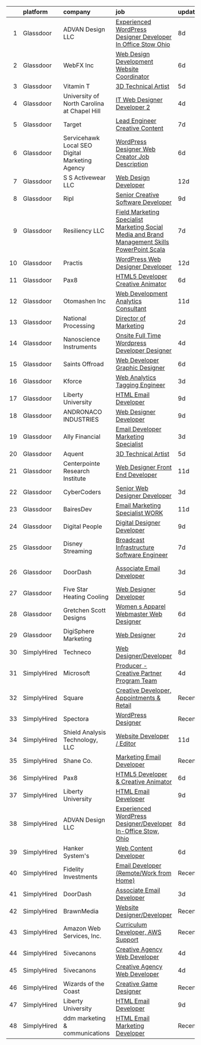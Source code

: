 

|    | platform    | company                                            | job                                                                                                                                                                                                                                                                                                                                                                                                                                                                                                                                                                                                                                                                                                                                                                                                                                                                                                                                                                                                                                                                                                                                                                                                                                                                                                                                                                      | update_time   | location           |
|---:|:------------|:---------------------------------------------------|:-------------------------------------------------------------------------------------------------------------------------------------------------------------------------------------------------------------------------------------------------------------------------------------------------------------------------------------------------------------------------------------------------------------------------------------------------------------------------------------------------------------------------------------------------------------------------------------------------------------------------------------------------------------------------------------------------------------------------------------------------------------------------------------------------------------------------------------------------------------------------------------------------------------------------------------------------------------------------------------------------------------------------------------------------------------------------------------------------------------------------------------------------------------------------------------------------------------------------------------------------------------------------------------------------------------------------------------------------------------------------|:--------------|:-------------------|
|  1 | Glassdoor   | ADVAN Design LLC                                   | [Experienced WordPress Designer Developer In Office Stow  Ohio](https://www.glassdoor.com/partner/jobListing.htm?pos=103&ao=1110586&s=58&guid=000001815bd12923ba098a123446332b&src=GD_JOB_AD&t=SR&vt=w&ea=1&cs=1_b249ff1e&cb=1655102843524&jobListingId=1007917643696&cpc=AD2EA44E69F25A1D&jrtk=3-0-1g5dt2aa5g2ep801-1g5dt2aajmfoh800-5ff23c5acf5c8d17--6NYlbfkN0D55hMz5WA8YX_dLayiPM-06ubVX86EvwRRl9IlyL2IOxUk6jvVi89EQpwJ_IRxxURGsp9L37NUwP3BB_cr5DGNmbSMs30THpfvwIpJVeBv_FyqtVXeZwvKyxs3MdHXAHPWOEjf3eO_aNgc7nNZ0Tckfv22IIh7me0jK0kDgsfbccu7SAmZy5O5qsyds6vwCr5ZksDobwxm_hW5oBep2aIgCBabgdzRciSCgWRuqZwU_rsEJRdfXrz_GP-T64_hqLAFASODmoplSXFS1Zk3L_7ghpA6td-9pgCMXvUKmzzcoz96tIWZReNJU4BX01AeR5zk5SNRWXRCgL1Dm_lkV2Vqepy1jOSrgj1t5MfEl0VB0qlVZ3KqmpaTaHQeqWmlKtJjuY099oNowmqIy0P-8Lvf7afgdfTnIXJhDyyk01P_qNagJiHJ2V_ogDUQWRhQqLnWTUZKwG4j00Q5mO-xqM-C5vxVfxruPEF-e5qXUNh3c5wCEFKt4emceKOjKMGDMCdOY1oVQ9NwxjsA7rHJlP01uTTeKjW1FoohIqEa3njXX7tGK-HNs0D2)                                                                                                                                                                                                                                                                                                                                                                                                                 | 8d            | Stow, OH           |
|  2 | Glassdoor   | WebFX  Inc                                         | [Web Design   Development Website Coordinator](https://www.glassdoor.com/partner/jobListing.htm?pos=113&ao=1110586&s=58&guid=000001815bd12923ba098a123446332b&src=GD_JOB_AD&t=SR&vt=w&cs=1_66122472&cb=1655102843525&jobListingId=1007920957231&cpc=BD04BF404FBE42C1&jrtk=3-0-1g5dt2aa5g2ep801-1g5dt2aajmfoh800-f463d66769996559--6NYlbfkN0AA3uNcJ0aeXBAdVd1dUlJvZjHaUXbbC2QUFGJChoFW7xEU327m6es5SMDBLQ2TxuGDjWXhihKMzw2y6I6OYJUyY_7T4qpwyu_xqj7AmKm5Ig7tJYUUxVeWi8D08CpuVLYffC9MlUCMZe6iHQrfpYu5yTN-TfC6PQWo9DbQknP0IuiXsy73zAY6wy4ojSM35m3YYzr3igjAdY3oOTMNthfzFR3jJVa4Y6OySn7R32Xehbmvx8PPAXaYusqEgIyTLq8tTEXph4wiKIseyzpRzhx_ZCq3ks9yhXwu0qTtHQoj5Ewydr3D_A1DB7ZVccYopUkCQzISJ5E78xFbG3Vo7rUO_K1k0KSuhAxd9VsLZegEfYRnsNC2ctxm0a-4Bb5GvLEjmjU11WUYUFczzX6C2UdyjGOQIJNmh-qkdsbJGrCxaJ6BgI3KjvIMVNh4EydfxTBhKASArZ10cxBbRJq-yVB1KKTWSM-1nN8LjN0bpHvOCnuTfiXfOOnBnsG2vShlUaHs2K6hzwH7QlJSWVVbK9-mEQrcROC3d6A22w6brZO8coIIp7TsCGfVIgVuDH6b9Eo97jY0xIat-xIaLu3hpm0BfrKs8RWywtVZ86auUrp2Hw%3D%3D)                                                                                                                                                                                                                                                                                                                                                                           | 6d            | Harrisburg, PA     |
|  3 | Glassdoor   | Vitamin T                                          | [3D Technical Artist](https://www.glassdoor.com/partner/jobListing.htm?pos=124&ao=1110586&s=58&guid=000001815bd12923ba098a123446332b&src=GD_JOB_AD&t=SR&vt=w&cs=1_4b684958&cb=1655102843528&jobListingId=1007924250804&cpc=FA84DF7EA1EC2398&jrtk=3-0-1g5dt2aa5g2ep801-1g5dt2aajmfoh800-b676246afe9ffab5--6NYlbfkN0DMrcEu7yrtATojKJA7cEzGQ3FdRGWLh0CZQInL4ECGI6k5tN82kdM0OKoro5eXmjqrlAnDtckO5oeRnp0WuwL4LRISKzB96TROHOn88Gkm_ZjVTDxR6yvKi-wTEpxbYoH4Q9Epgd_JwKUcv74onN9sPbFCnxTAPOYzeQVeoWsKFFItjs4Bcnq2hApNimETINydLiqVIrjFcXRg81zS6YJw0P48GF_yl9ZCq7Cx8gc3StN3x-_MGWfVt9_2wzd1_hiezunWF5buTTXY9EFC5drzZA1-ql0Yv3OPe_U1GWDtiwRSKCQEAZcXlW3MqWLbt5QNOwuMExRj6s_dIl9LA3OcJFFiJTrOeKlFlnoZjR_G3qHh6RpNgZiwpqRlIKtRb5pZqqYpPCSYAG6BJWTMNUp3-ogFndkhulW3YDMm8p7RbLcEO1FSvOZYf4rI4uFNLBGnllMshy_e3GK1sKndE2GqQAY_BDxl98o%3D)                                                                                                                                                                                                                                                                                                                                                                                                                                                                                                                                                  | 5d            | Remote             |
|  4 | Glassdoor   | University of North Carolina at Chapel Hill        | [IT Web Designer Developer   2](https://www.glassdoor.com/partner/jobListing.htm?pos=107&ao=1110586&s=58&guid=000001815bd12923ba098a123446332b&src=GD_JOB_AD&t=SR&vt=w&cs=1_b94c7286&cb=1655102843525&jobListingId=1007926510715&cpc=619322B613A5457C&jrtk=3-0-1g5dt2aa5g2ep801-1g5dt2aajmfoh800-dc4de7e3e5a1170f--6NYlbfkN0DZXVBpSXCdgMypQ9aqk8D_ojzl6xhD2Y5ENTmf4dD2Z6I4uDB2gHb7zbR8rKTYuLiPyGuZghC38etFof_SAqUXxsZb2cWt2I9s1y6qq-sHqNORLZoaEdDWkLmmcn2BQ5BF3-yPzAExKm0t7JL2RThCsi2Exq4OL92e9I5Vhqu4l5P-yXOwX6CfJaltyWNCTFqzvlA4oLmsGlKnRnbhhdBf76-5uFgiQmUW7IY0qYpHSjEvPr8ZQvc_ccT0LzbX5pHs5gYqEEKsPAeXpg7X7booc8iRPkPZBbCgF2UD04v0TU92X_97tTMIJrtpZ2KxS40HpKpHSSIdWzNftpG8pds4g2JkGkLywEefwcUiwLiOc2BWzvA0aqXhi02c1DfCsbLq3SV4cRrEgEq2aIuH3EtvXWXw8S8y6Ge2wye0XnPnd1YdKA9i9-m4upMXeWzeX5BPqmNMgsP1wrTUzbxu04Oe)                                                                                                                                                                                                                                                                                                                                                                                                                                                                                                                                                      | 4d            | Chapel Hill, NC    |
|  5 | Glassdoor   | Target                                             | [Lead Engineer   Creative Content](https://www.glassdoor.com/partner/jobListing.htm?pos=117&ao=1110586&s=58&guid=000001815bd12923ba098a123446332b&src=GD_JOB_AD&t=SR&vt=w&cs=1_7e0ea37b&cb=1655102843527&jobListingId=1007919401894&cpc=9C938E8DE9AD6C02&jrtk=3-0-1g5dt2aa5g2ep801-1g5dt2aajmfoh800-2be633d4264ab387--6NYlbfkN0AgONBeCfCTVljpwzR96jFX3mtyFC--n153CYnqiKkqIbEzGownH_L0_wgVvmdp1a1UNNXTmVsFEDKwK9YMjY1IttCSMsntwx6UhfH1INoHLKABw_jAdCMqFMvCue8DZEJB-phZNly1s9rBXFRTnSWHGcvNUPirZylqHh6Xb7bgetvaBW2JvbHw_MxzdxJxH_-SX9yLX_xwYIVyIahLnGzstg1Fd4YmRxoZnd0MKxFEdavumHgyTfaQ6QcUQ1g-xJaI4CeSMkDkyAbTJMP88_diYPb760dR6YieKI_gsPVRRi5XAZBTC63jUwIqmGgdew-Pk40msrKlKpFwu2y7XHic8h7Q74X5PQk4kT0xr5gBhNFH-tuRIaSiCYUihSECOuSwvnFvl4QClav8BVN0Ub7NBxV2WXka22oP10tOTKBY7YH_B7482bnbGneLlG8gZbE%3D)                                                                                                                                                                                                                                                                                                                                                                                                                                                                                                                                                                     | 7d            | Brooklyn Park, MN  |
|  6 | Glassdoor   | Servicehawk   Local SEO   Digital Marketing Agency | [WordPress Designer   Web Creator Job Description](https://www.glassdoor.com/partner/jobListing.htm?pos=112&ao=1110586&s=58&guid=000001815bd12923ba098a123446332b&src=GD_JOB_AD&t=SR&vt=w&ea=1&cs=1_36a924e8&cb=1655102843526&jobListingId=1007921444585&cpc=22ABB673398E21F3&jrtk=3-0-1g5dt2aa5g2ep801-1g5dt2aajmfoh800-d48735bfb093c14a--6NYlbfkN0Dhyl2KT8cYDhmhv9OWpKkN0cfTo7UwpzpqH4qyOwi-mAUskKMdUXjSzTrbcDQE3b4DvzeHnyYLIoBwuBcqGCImsj_liyU-5WzpUGgU4DSMYxE9g-rKljA2U4Qc5svSbg0eWn-9vd96-Xx33qE88arA-0qNWI7soPlGeYNvz3UMmgBYNHXE6iG6qnLLLJgKq-p9fROH3ZJbJqW6-pyCLRa9hUQOmTOhpTQuKZNWqJaFJ-_cPzXHiA8MRgx9Tu9s1c3m4kODxoGgcgjRExs-b7IaPyRT8ZkG5mIZczyRweoY7xlddA8bzNLAQpbyPlDgVy7UH9HEtnCcLCDTikUphSeOucANDql3o4UyctGYU1wx2eH9T-DRHNO0gVocEA6bP4E0SaVDGRUVFnhgEJPEmSpEMgOJrCEAHEHLPVXjiw--80WXJ1uA406J8wP1dkJgzufbl9F-ZiR_CiP2mJ3Ua6iD-_4zZqEyt62fCbFugVnaTDCgRP2gszR4VZl4gNBQ6FZO4_oA7L5j2EcJNQQLVJnF24IwS57lewinYl217xsEqQ%3D%3D)                                                                                                                                                                                                                                                                                                                                                                                                                                  | 6d            | Slidell, LA        |
|  7 | Glassdoor   | S S Activewear LLC                                 | [Web Design Developer](https://www.glassdoor.com/partner/jobListing.htm?pos=108&ao=1110586&s=58&guid=000001815bd12923ba098a123446332b&src=GD_JOB_AD&t=SR&vt=w&cs=1_da2d4bb6&cb=1655102843525&jobListingId=1007907546318&cpc=412D8C26869823CD&jrtk=3-0-1g5dt2aa5g2ep801-1g5dt2aajmfoh800-9a94e0e65c736bca--6NYlbfkN0Ajr136nt6A_LHOZ7dazkZBMRVGXfFx1UH3hXSlGZi78qV2vh4IIPaG56QxCFgA56Adpr9RaXdipIXu1R4bmSOvMziN5foyE-Hu6-wOJzorB798i-BTTof0WkY407sJ8JJ-b48jkEdELNvzxft-sRf5NMtJ6JiYIBRDHRpWroXbQqBaO_5kxxHvN-KYbt9H9FU-F8bCVWeed56PDkhqUEuRGHhHzWK0Nu3lZP0kPet2iRwACwaCwOfDb-EMyWgGqkEofNlgtne4-YHJWPtEIUI_wb7079hk24h6BSGCC9LR4zcWwx27QqWUu2O_m8X_P-6qGREXslM2UAc_Y4tuKPQApMeLN59Tr0lYwn18pY6NiICJBbKmf4cKkIEGyZiphDWoTYbS33XkIv5UKWA3TOUqcOtUG4QgMGj2747CVme_V_HGP5KxHFFxLSjG4dADSluDFWbfV409HipJu0OgBnYPBQbZQppAz7DDUJ4QcU2cP3A5xuuqDr4UvsOxBuZMz8Hi5pfNhavSI-7kzn1OVTVUhPCj-R5XQ6F4DeoX7jpjQxVuOfVf2WPxl1yhxI7MIkO_24sLW9V68ec-0Z3EmE9D0NYtsuDXy47U2x1U0dlXpk-OopALGB8XFVfM4ReFBUaD4dWI6Bp64v5Xfc61sKtEsfkaFHu_TVguTaOhasoLfGBw3dAl4U7WJCYnNF1FHf9oIkjngGyz4xKUDkLT8vrjczW-YgITsEztmK-UODGBk9QnLoQSVnD9rCT8bU_pigk%3D)                                                                                                                                                                                                                                                 | 12d           | Bolingbrook, IL    |
|  8 | Glassdoor   | Ripl                                               | [Senior Creative Software Developer](https://www.glassdoor.com/partner/jobListing.htm?pos=104&ao=1110586&s=58&guid=000001815bd12923ba098a123446332b&src=GD_JOB_AD&t=SR&vt=w&ea=1&cs=1_46796d2b&cb=1655102843525&jobListingId=1007916173792&cpc=A5E0E470F522E57E&jrtk=3-0-1g5dt2aa5g2ep801-1g5dt2aajmfoh800-3aa39966da08cdc6--6NYlbfkN0C1hbfb0kNfjEz9wPHc97tRjY8tE8O6gicCPMDAwXENoGf_20ZGcoJyBqdNZAfAga3Soipd2Yx2ttz5LEZZz7MUiLeug6s0XU5Nfqp1VpdwEw8jTC3Yrfv3I1Pwsot0arDGDcaqOfP0MkV19dOR4ydXRLVGxAM_yBArHPMTqQdyYJasaNJAr019UWmTpXvOnOTtPtk9C8gBTRUWTdoBrJFuw314KAfe6R1jsLPc13q7phK8Q4gfzgSpkdRD5bweG_cQmJCDbEHSDajkNZuDbFqsKiw031WTVJmkKwMsvBiMnkLWen5Ovd_7nBELnFSyJpuWqhGWYIItx8OfWerNj2eQ0tQTl0OH_WgcbWVqFNs3eTaWlULz1vr0zBHuuZw16vg9xVbv0mNdAykwupU86Jsciah4zV7ym9pasNz-_h4GdrM9DJhVTr272Z2cAT6SVURQVShP94BAve_jZBFYXQK6TDzIouBz9G8ZkQTBybJ__u_LYFZwnOR4rnnfD2AQQ97kyW6D--ju1kHejYLWBR80)                                                                                                                                                                                                                                                                                                                                                                                                                                                                            | 9d            | King Hill, WA      |
|  9 | Glassdoor   | Resiliency LLC                                     | [Field Marketing Specialist   Marketing  Social Media and Brand Management Skills  PowerPoint  Scala](https://www.glassdoor.com/partner/jobListing.htm?pos=129&ao=1110586&s=58&guid=000001815bd12923ba098a123446332b&src=GD_JOB_AD&t=SR&vt=w&ea=1&cs=1_fb4941c1&cb=1655102843529&jobListingId=1007918628357&cpc=F41FEAB56D215062&jrtk=3-0-1g5dt2aa5g2ep801-1g5dt2aajmfoh800-ed7eab3919ffa0cc--6NYlbfkN0Cltd6uxyKZUA0mlAqwrWOAqYzaNWMNQvrQPrmFJNyQddAtz7srjl1C04CmA54wNj31Vmo7ct--8n5NfEYFDMwcdO4eeB143k-opmi05by4E3LNLgw1yAbDQYMTWawxoDk046c0w5Qx8raD3lprHKAMN_SeZAuU0RV7IUV7qPDCrkWj0k8kdDSoeL6SBXuvwwIlW1GQgiYEfEKLYaLRom3I6l3nx0SiZjRTCnynUtavBkmhIkp9bU-wLbYIrjlStIszh36OHWTXrqS1wvc6YQ1ccSgBylV1vc-3HYsSp0qblSYAzzYC4RbLkJr65itBYxB8S0o71WJ4q4ryU1e7rKdpKSVcqvFriSjsEIdHqlYKILXjEPM6scXVWdkxMBgehJyU7eWkIZUh-rG-cIakVGNcnM8sZi4AB46JPN1hdV8rHfUKVbUWayNkATRd6WsIpKjbNQHZnnZt_sOjNySEMeDjAJszijPEOVXrvyZJPKayoZbz0CHXrsA_r18-zsQzznBHh5hd8UnshoMLjJhsd__dZ6U8UJzY32QCSN3WENWxE8lmFxQ4f_mRcCOWJlgJ6sIQjPA7CtKKqgFcmfPMh5lXGMKsiovy0WaV2I3g5dcTD-nCwHhc0__e7J1_rtMC7nM%3D)                                                                                                                                                                                                                                                                                             | 7d            | Kearney, NE        |
| 10 | Glassdoor   | Practis                                            | [WordPress Web Designer Developer](https://www.glassdoor.com/partner/jobListing.htm?pos=105&ao=1110586&s=58&guid=000001815bd12923ba098a123446332b&src=GD_JOB_AD&t=SR&vt=w&ea=1&cs=1_98b9c7e8&cb=1655102843525&jobListingId=1007906406153&cpc=BF2D99A98B89D842&jrtk=3-0-1g5dt2aa5g2ep801-1g5dt2aajmfoh800-b9d623ea82274702--6NYlbfkN0CPEiJEzZq4I_K6S6Q9VC1QMfIsI0INZ1UYi7vjgDL48YaPGGDdkp1Z4o2DF7Nim4cAm7XcQXIZdwOHuna4Fe40GVS_do4H3zhWsSSoUjT58BxH2g_UtP1yjZDz48BCj5qmskM62I6Jx19LK38WnyHhO3Ax_VGTHikWPIz4nRriuVvjmsh1s-J_boWi3fx4-WUoy4PB0yFPLphCKgruZQx4r7OjNGBT2Xu6p7dARtZUpyzQwYt3AbYP1zhUJFVw0i9CjXKb-DWGThrXhC9ayOMpfl7o3f0TFAHYsrf_JPIt4OfAO2Ju5SpwEl0N4fz0Gkjm5Ju3233YeFpG3NwxIn0WuNdOoLaJPUkKsq6c-wKbY3wui3kUMcHsKO8WFGXF3TsBCpPMlXZTOxiNt6ddySGagsFSyohEJtjUCdPDCPFHgx97SuoZm9A7TPxjKlRkwSZtNpxh2xJFFuKo9hy2djUD6sMdBQwFkwZZFDKKPZl1Vo7agZABTWp71UsFz6WsGX6NH-qbZ_wLHGu123jdqtyw)                                                                                                                                                                                                                                                                                                                                                                                                                                                                              | 12d           | Charlotte, NC      |
| 11 | Glassdoor   | Pax8                                               | [HTML5 Developer   Creative Animator](https://www.glassdoor.com/partner/jobListing.htm?pos=130&ao=1136043&s=58&guid=000001815bd12923ba098a123446332b&src=GD_JOB_AD&t=SR&vt=w&ea=1&cs=1_ddc35f52&cb=1655102843529&jobListingId=1007921790278&jrtk=3-0-1g5dt2aa5g2ep801-1g5dt2aajmfoh800-94e32ab3bd5f2716-)                                                                                                                                                                                                                                                                                                                                                                                                                                                                                                                                                                                                                                                                                                                                                                                                                                                                                                                                                                                                                                                                | 6d            | Denver, CO         |
| 12 | Glassdoor   | Otomashen Inc                                      | [Web Development   Analytics Consultant](https://www.glassdoor.com/partner/jobListing.htm?pos=125&ao=1110586&s=58&guid=000001815bd12923ba098a123446332b&src=GD_JOB_AD&t=SR&vt=w&ea=1&cs=1_44a1c721&cb=1655102843528&jobListingId=1007910044357&cpc=1CBFC3E34E2A31FF&jrtk=3-0-1g5dt2aa5g2ep801-1g5dt2aajmfoh800-7f9d6fba4d1984c1--6NYlbfkN0DTvtoqktU-aaZHXeGwDg0D5Yy7XbOWxpdcnJgUddNWsDjBWY6ZI834NPhZpr91kLa3xmeoAv2VDAkr4EsHgtAhMA5CwwH4IdeO5pgFdE-c4H5WcIXlUVpA5mYf8iEbNQkIHiWMr2KDg4vuVh8UkHwhXPyBDYqg_UDw3plJFNF8tkSXGwQG_j7x063Y7VKW2_aYUPrT-mBqznEDI1ut5YvWY4RGmL-X9zyAafWjnhBQ0Hdv9IdysnHjMKJcT-05QOhb67EmYTg3W2Ox5NBPF_L5HHW_7Zd0gqOsLbwTslNHcJyYu_VEvKZZmvMbr5oVm8lWoQ5gXyXjBPcVT33SwThOPHqW7Yypyp0hzIKt98BS2R_5f5iR3RHcx1EoPyWm81EXxp4Ct7DWgHntFemJJtt7_vu-6m1-DJFgbCcSeYiJnPFzw2rhXCGtQOiXSGgLRXfSTMBFBxT6QEJbbzY0cYpE3JCa3PmDnK3i1a1ktrzUJOdWpAXFQ4bAvlUO_hepRkqiPvjRr5ys4uE1p67ru66F6O1ripVkBDE%3D)                                                                                                                                                                                                                                                                                                                                                                                                                                                          | 11d           | Zanesville, OH     |
| 13 | Glassdoor   | National Processing                                | [Director of Marketing](https://www.glassdoor.com/partner/jobListing.htm?pos=106&ao=1110586&s=58&guid=000001815bd12923ba098a123446332b&src=GD_JOB_AD&t=SR&vt=w&ea=1&cs=1_74845821&cb=1655102843525&jobListingId=1007932228124&cpc=8192C26A3A55C10B&jrtk=3-0-1g5dt2aa5g2ep801-1g5dt2aajmfoh800-47cfe4ad1fe52c7a--6NYlbfkN0AO-lx13pzomzdSppJUWL3QXsQT8oyFk4U4LWH8QC50ColyNbWeS4BJdDbgzuqSwHm2zvS6I5ToEz212qOpO2_ZvfS9Yc7mqJzYdSRWH88s7sxX8GPv23gOIy4D1TqkbTP8MmY_tDxFk0cBBmPC8i8SBVKsBhe2Hfa-OwZa4J6gp_MbgdHuxCloW-ajGe1wwxgK9KEYGTO5NXxXQOSFBAyaU52I2lPEIyXdikqLzJkmfBa2WTag1Pl_n5ma1C3IGDPPz1KLu_GBIwTLBuPictEajgVqtWx3QcqLre4toPmImnOkFap8Mh88rT0VJOcUheuMAGU1zqQDQdCF59KHKVEI5XnW7pcx5MYoLq5bGY44SxQ7M_5jILYXQz76sWjgXIZu-kRcJKQhL1fCU3qnjykLvScCffBBXpteVP9EJjSyk98AgLOVjfWxYyDDVQ89v4rw_2g8yXmFz5oNzJrqdUKxGpfZjjZHhzUT2vS77e6IZgJKbDetQdXCnUscsV0TWgIQOnA_S1IOVQ%3D%3D)                                                                                                                                                                                                                                                                                                                                                                                                                                                                                             | 2d            | Orem, UT           |
| 14 | Glassdoor   | Nanoscience Instruments                            | [Onsite Full Time Wordpress Developer Designer](https://www.glassdoor.com/partner/jobListing.htm?pos=101&ao=1110586&s=58&guid=000001815bd12923ba098a123446332b&src=GD_JOB_AD&t=SR&vt=w&ea=1&cs=1_dc6eb599&cb=1655102843524&jobListingId=1007926136725&cpc=24DE9B19511D139F&jrtk=3-0-1g5dt2aa5g2ep801-1g5dt2aajmfoh800-5069f7cf6be236dd--6NYlbfkN0ApRnHUsNjnfNRWRnM7ATff9SNPzL8qSlFUCY4RzXflRD5VaCzMStmEdENmNM8JWCKXvxC4QtR_mvMC5kqUrpzT7iwktI0Hn79S6pMaOtfpmv-Cyt-vRNjahz6qtzfhn-fLCNKgq638TYlWfOc-h8uz8NE3KvVrtsgrfsQFPgJUm0VytLuTzaMLBpx5dZiIV1scAw1qM2oWfcfb4Ij45MxrXYbyscy_X49zH1vxZccy9cRQF2h3IaZu434jBt8HUIyIMoIKj0_gpnmX_sGDGYlwsk2t1Y6ANPE-UNWPoFLmMUe4RObzNZg5vXflO2kO8Fiy_BuRpMxMlanZyPpaPlAG_yP5dge458gAAvxKVP0knq41U5_k-kO1nN7AlxKhLuVnEpAvjVTfEs2XrU6dW3nM0vepR7Z1OVJVO9LTNh6R0x9iuC1-W2__D43NR0auTa11rpFqkD1YqmcXwUxPSZsNItO12oKVRsPkbjpGTinaWBVA9zLPsuih03pDjouQsV6R9QewsOFjXA%3D%3D)                                                                                                                                                                                                                                                                                                                                                                                                                                                                     | 4d            | Phoenix, AZ        |
| 15 | Glassdoor   | Saints Offroad                                     | [Web Developer Graphic Designer](https://www.glassdoor.com/partner/jobListing.htm?pos=109&ao=1110586&s=58&guid=000001815bd12923ba098a123446332b&src=GD_JOB_AD&t=SR&vt=w&ea=1&cs=1_54253ff0&cb=1655102843525&jobListingId=1007921596240&cpc=4AF433014564FFC7&jrtk=3-0-1g5dt2aa5g2ep801-1g5dt2aajmfoh800-a9362e90bfd08618--6NYlbfkN0D4nuovUOU2dPryPr7-xanE7ZFWASvaSyNm3BqXIbrO0rpDsXgNTBKZrqn3k_yg8wD1nIKStaLf25xej0NSnVYxUFBNuDOJm41IUixLvY4z1wMRGBz5tMhfduU8J63ITegGk4S_TCv2MEhLLnPQZ_uNv1So24vR5aH5fpKXRleMXLPjw-G3Jt6j8uO_ba0Blyl1aC-DSl0jO4Y-BHabPve8Ogy4tpffEPx7VwYJD7jeT_QX97maMhKqppdxYe-J2W5zwmZkRxqzsgxNK8n_0GPeCbV4H1kZPgV3ZLDUgNvIXSWb7b8DaKjOFVFeW-RzY5XN-Vo5B_B1hsKk6aBw61x8wfkNf3MsGUih33K-LYovbDxEij4rFSr8lr2sC28LTmPYiU3XY0lppGIANPy9DEH6LcDvx6J9K-fmmgV5RTfBjcxKHJ3fbPZn9u8HbiQ2FMIepbE_pVLWIvyMABdSlsW6P0hvBFZ16qTbNj-u8hpaToO-uY_jwK4Y6O6oSa-mZpFdx2P0AtLI0_9ZSP59K448)                                                                                                                                                                                                                                                                                                                                                                                                                                                                                | 6d            | Glendora, CA       |
| 16 | Glassdoor   | Kforce                                             | [Web Analytics Tagging Engineer](https://www.glassdoor.com/partner/jobListing.htm?pos=127&ao=1110586&s=58&guid=000001815bd12923ba098a123446332b&src=GD_JOB_AD&t=SR&vt=w&cs=1_e5b8ad36&cb=1655102843528&jobListingId=1007929469829&cpc=FA84DF7EA1EC2398&jrtk=3-0-1g5dt2aa5g2ep801-1g5dt2aajmfoh800-f1241e7245b623de--6NYlbfkN0C5IatSLh_Ak1q39eQQoPIxD737RW9NeiYGvIRXkrLjEBkC4LI6KweFMaB7igpdWMnndILt9y382HVfmGOPh_RqJsm-5fAblT_w11ntr-fOtxWeMIkimDc9z33pN-FnrnEnWN8IuHwZdEDKaX6MXZcxwwUi5IgBZtb4sqN8ld9LdtfBsjX49Hpr8IAFFSAFdB5S0bNec4NEfqnVdaG20-fJYsxKY_UTTcn46RW5EQYJdNWZp6GCMS4b-luCd4sHwojtf8ZLQsVy_UCT1mqg6y2-scD7OQYmidF3mqM4asSVkli248f6CcQQJsIsVdp3ZrmDSdGGo9_Pkt9cLr5rUPp08WmVw0twQQrsFpQzXXJRzyI2GWKP7DVyXs3nqn7SKVnOXn27JkOU8Fa8rdukSJlyUzHXD7oePogugc7VSuH3wMdcGIbeYruqQ2sRwbASgJCsBM0WcrhhOVLtBh2G6kyiAWYeOXUFu0ncRWdnzpC1g3ud90fdGgctUF8w44z8QjG8shfotqQbxBwdq5f6IKZdeoaV4UJojHJ5REDA45zi-KfdPMecACVAUEqz61s9htxubvkzhc84nqfL6hdsH3Ad2yypoSdhNIPkp4SWNDvXzg%3D%3D)                                                                                                                                                                                                                                                                                                                                                                                         | 3d            | Alviso, CA         |
| 17 | Glassdoor   | Liberty University                                 | [HTML Email Developer](https://www.glassdoor.com/partner/jobListing.htm?pos=111&ao=1110586&s=58&guid=000001815bd12923ba098a123446332b&src=GD_JOB_AD&t=SR&vt=w&ea=1&cs=1_d6081c5a&cb=1655102843526&jobListingId=1007915758186&cpc=8795CF9063CD573D&jrtk=3-0-1g5dt2aa5g2ep801-1g5dt2aajmfoh800-8008f5f408073523--6NYlbfkN0DJj_xBnMkxta0JkMhp2zrLnOUztiQYfsFoMajxVnxJH1F0cTi7s2M4ahEdLdWFO-BqmRaLUpbwRIZ7IJNE5Jhy2Q0vZVUdHycJeJyACt3qfLEXBtyRyPrgrnr3HxdQLYX3EwJ4XPiDxoSfjsS-rituzWuBLTDBkYgFntRSehJ6_bQZ9iUcKZ1AGEA1ZSy-_-QZiT0fDf-EL0lu-Y4YsCprnvMiJ3-1X0je5UDOuwjWltiqkDExeeyRJfZnkmIhv9cCvMILh0tfsNhCCvAju9bcSRfjVfulc8rJ1rHcLeerivrUS3Sh7me3kPdyf8oKkutihZN67iBwCfU2ZW8_r4KDonP6GLB9L8ixLgcNXvYnSiC5Rs4PlhXoU2yxUNdeaNhWcGdKm_HUFaWUyVTcotrY4xYrvqgwnUWXlt1kCdD00Tf5K-6fvEgf7tvhmKtxK5foL8BwUExT-Da7ltovoH2eFvD-rL7-nLa2RI84mqXjKTQ5hWYqoGg2)                                                                                                                                                                                                                                                                                                                                                                                                                                                                                                                          | 9d            | Remote             |
| 18 | Glassdoor   | ANDRONACO INDUSTRIES                               | [Web Designer   Developer](https://www.glassdoor.com/partner/jobListing.htm?pos=115&ao=1110586&s=58&guid=000001815bd12923ba098a123446332b&src=GD_JOB_AD&t=SR&vt=w&ea=1&cs=1_596c74d7&cb=1655102843527&jobListingId=1007915879915&cpc=8F7BC0C6B9F707AE&jrtk=3-0-1g5dt2aa5g2ep801-1g5dt2aajmfoh800-cbc503765927d3a9--6NYlbfkN0CJ8JBYwW5s_BY83i5deDI0emmvhSHA8ceqfwtjD-huIjkzuNMFYNAqm62a9G0YwT4FDu85NAGi7PT8VrfgtXCJDBXuQ4ghsUOY1SpyzuOaxeUwT5Bsa_NhkTbFBCMj4WW7BvkzbUsQuexCA8vglxzzIZyy8eZjPRrWnQYSy-ZXque4eO5BrvIjZnVs0rT_lI3kTyj6uULwqAIxli6z3M4FKDAEsfx7V7-ZYxetGTUCRLVo-yJmLNUjQThiivEUEZygLWxF25J7kYRgC7JEGLfp9TCMUvkttsARnzN6AC5j6gKfxszoqSDbDFCfGFp2ZcRJzfNpPzUXQ166mHa3pnz_jfc4w2r0yAOUdBT6MInW36iYAojUTIU0z9cF2HoPjINnDs_24aLmgjcgQFCcN-NajlBauT8Uc7X6HV06KOVbpQ37GawQBtk7fi0xRJ64cevzX8JWPWAuOM81_-wohmxCcPwxkBekZc-0ckEhWMILb6aBR7CE6aboMMnJ35cYnJXS198FndW3zg%3D%3D)                                                                                                                                                                                                                                                                                                                                                                                                                                                                                          | 9d            | Grand Rapids, MI   |
| 19 | Glassdoor   | Ally Financial                                     | [Email Developer   Marketing Specialist](https://www.glassdoor.com/partner/jobListing.htm?pos=121&ao=1110586&s=58&guid=000001815bd12923ba098a123446332b&src=GD_JOB_AD&t=SR&vt=w&cs=1_94ea17e4&cb=1655102843528&jobListingId=1007929446076&cpc=AC285F3A3ECA6BB0&jrtk=3-0-1g5dt2aa5g2ep801-1g5dt2aajmfoh800-29820346dd997931--6NYlbfkN0DJ5QQ_XkAtnGD7OtNJBPWnMWX0-0yeBIg3SyIy7sPtwbzsSHHn3ObDFBkKUa5OGl_rH17HhYgR9Gptulm-ttQ5sWWID-KAK-5q9F0uxR2glVSB77nx2jM23swHH61G1nm1erLSUAyn4dD4pmVk9I6K6UeY16j-lLzKjiDXTRvfCecTNS7oqNoBhvvYSpeWYAdgctLcgnoHHRZqFYAqqlaa-XO5I4UWDpsCr3usN2Ntr0WREvGWxzY1nvrO2h13CTMMs6vesaVKeyucCMpXLGjqvIJKaDlQwRweYyn74jlwPUFRB4PnZ0gCFQPe8ECjNPvfMFxHr0P-cNx7vMTnwSOmGxFLu8kTqK0OchY3wMHixSbxd7AxmyNE4HSkZN5xpYdZxRWDG_IHFtbSlxh3a6oPE7Xr3rflM4eDPH1wEAXG1erPYeHy4LpWSCQm-0EOcnrLCsMrgo_eCYi1ZT_zFRjZqa_d53D4hDBUMLc6XWmChRAOILTVJ-_E_rh9vt-9wyY%3D)                                                                                                                                                                                                                                                                                                                                                                                                                                                                                               | 3d            | Charlotte, NC      |
| 20 | Glassdoor   | Aquent                                             | [3D Technical Artist](https://www.glassdoor.com/partner/jobListing.htm?pos=126&ao=1110586&s=58&guid=000001815bd12923ba098a123446332b&src=GD_JOB_AD&t=SR&vt=w&cs=1_ac4ea766&cb=1655102843528&jobListingId=1007923719283&cpc=32EE424DE2B657EB&jrtk=3-0-1g5dt2aa5g2ep801-1g5dt2aajmfoh800-543a1d89cc196ac1--6NYlbfkN0DMrcEu7yrtATojKJA7cEzGQ3FdRGWLh0CZQInL4ECGI9gD0Wolx9R2EDT7B77c2cRZWsv8m3llZu--9Lw114O_skrLyF_I6SgxSxzYeplcDPXGdHein_SZiLSSfcxNX90WARoK4PLXqXq75b43CDnftlS_FE9aV2wRJHGfXTKNI4wzygB8lt4_yeStPf8OiuR3Kx7fH5wxmX4S68ZpddiiXxppbMeMR6rhgvJG8x75qDXzHTaoZX0F-YQR-HUAtbN0k85w_XU383U_ecZERSC2GfMgiMtLBBhuSlXkxCe8egh6jrXN0_qhHgZjGRHx2uaM4UOp50i3atK8DHfU-C4BgZmLkqfaoSwd3y-xS4bqZ4079j2AsV4s4on9DqWqYNmRbzLb__St8QUWUNyc1EK8QSy1B3j95w0ZXrfYColSbUlBjN-y82gmCRwcGPjJdF3m_VChUsHVIQ%3D%3D)                                                                                                                                                                                                                                                                                                                                                                                                                                                                                                                                                                    | 5d            | Remote             |
| 21 | Glassdoor   | Centerpointe Research Institute                    | [Web Designer   Front End Developer](https://www.glassdoor.com/partner/jobListing.htm?pos=116&ao=1110586&s=58&guid=000001815bd12923ba098a123446332b&src=GD_JOB_AD&t=SR&vt=w&ea=1&cs=1_c92ddb9c&cb=1655102843527&jobListingId=1007910194036&cpc=6945AE2F4B03E059&jrtk=3-0-1g5dt2aa5g2ep801-1g5dt2aajmfoh800-85249d8c0b1eba2b--6NYlbfkN0Cqv1zf8CiqPVm8PMYOa0ESPiL6fR4Vwuohy--AjGmshWjQE2eUqJ2wmAbySNuFR3IuqTVoUt_qYKmAe-SxV6MzQN1xhfmOSRPCvNmLSed0NjxqycnLSRQLQ5-48B3kZKEh6aeC0mfJwc41Uc2P_I2kPLI16Y-2mXa1onDs7iPv4C8ADIbJ-us40vHOpsVKfJNArGI4Fa9ACfI-zudyPRPM3NJV49rztoBethVJQesLDO7ESknxi93HYRqEULC3t4HIDlrw-qxPgoGsA9TAwO6_wYAsEUz8EXuLKUxkU6X9EF0H61I9T0BWIf27IGBOsmpzrP52tB47KEq-W4HjWaMSXl3_7YsC8qfB0z7XClyLYlxeaDjUZjcU66INKZjsNo8OszNUHUqYjWC9-4VMYg3c0ZL6xAyI2Sdgr8ddJSTqhCsfmLYAKTJl1fmLXz1mNC6EIeqYxta8KzI2Q18SHfRSs6_XmH2vvri-VBjTOjN0MsCaLRnmPDAdYFLaPz9XyAJyYP1ZhwRvJrBgyn7F9sR2)                                                                                                                                                                                                                                                                                                                                                                                                                                                                            | 11d           | Beaverton, OR      |
| 22 | Glassdoor   | CyberCoders                                        | [Senior Web Designer   Developer](https://www.glassdoor.com/partner/jobListing.htm?pos=128&ao=1110586&s=58&guid=000001815bd12923ba098a123446332b&src=GD_JOB_AD&t=SR&vt=w&ea=1&cs=1_76470817&cb=1655102843529&jobListingId=1007928137467&cpc=FA84DF7EA1EC2398&jrtk=3-0-1g5dt2aa5g2ep801-1g5dt2aajmfoh800-5b782525025d53d1--6NYlbfkN0CpFJQzrgRR8WqXWK1qKKEqALWJw739KlKqr2H-MSI4eoBlI4EFrmor2FYZMP3muM2H8fe5cHZBIHldvGAHoiKhB2Rm7Zu-OPhW0Q6Ue_kBEOBT1y1jTfgz6eNqmd9L2qFgQ56e9a5oe15l3ZN6eJ2xwADEyd2klYdJd7fmFjuvFpiwrhwxPLhWaz7uufZg3oYFZZnBeAGXABW_nCYsnNO6A3nMs17vQvK4LEqthnr33npQe63y55sAbSqrbT-O02qsQzY7VppvqJEe8ORRKUwwMeyB2TYcU4JvfudMFJQMwBhKvG9vNROTS4IOzqWQxO2j0_BKLXpeiz_D971OWWQrg4rEpvNvCr4ItkHAjbvyUWCpzlc3VEf1vpQsn8r-tYl6xYiYPQF6VqpnD_nQI0tIZf7RtpUai7lho-orh__Z-8In8LRKBtWX149JhF3-e6knXjcDp-cDqEAVk5XxKZu7Q5pe7Ze8G47Imd8NkwjgbmUGzpamWCI9uXtGIZtU0n0QNRNxqu5DtvlvdpEx-O1b_9S4sq_iQTpRp3pSiSioJaYrpsvNAy_rni39OCz0hmMESxNhERDppL8HSToxhGni_8SnMizzCPZZ-8h3DBAz8M0aIXFk04F2RHK-DNw4e6ec2_SMIAwwU7PZu037gDKtH5Yytqv5AlzJTTwWSiRTBI3P97bCCZW6VHjzOXcEaztCRnYTr0MDWuhpIpPT7UhqcFIh8Zt-q5dQd_OcNW1o8Sp_hhicyvI9JVIuABmGPqMbZ8Vo0q1McbEkP2ISvLSsCxAvgHrw5piicIpwZVkOsiI9SLByFWy3JP5BKx-L5MVApsuvVCH0kh10D2Pmo2oHU04P6Su8mhLY01AJ4BWtBtbp6RcKIQYwT-Y9HBlNADaz00dyew0yLDeyhU-4LK_k2599YscIdhqsfYudtgCFDnWtU0ynAUG_w0wsLPalgTOqeg6kE846coyLyx9hIrI6U_Q01orLfp8%3D) | 3d            | New York, NY       |
| 23 | Glassdoor   | BairesDev                                          | [Email Marketing Specialist WORK](https://www.glassdoor.com/partner/jobListing.htm?pos=122&ao=1110586&s=58&guid=000001815bd12923ba098a123446332b&src=GD_JOB_AD&t=SR&vt=w&cs=1_26759b44&cb=1655102843528&jobListingId=1007909599138&cpc=654405A9B1E0A9F5&jrtk=3-0-1g5dt2aa5g2ep801-1g5dt2aajmfoh800-0bcc7050e843faad--6NYlbfkN0BfEGkshao4EhrCCf7LYqKO8VNtf9vkQrewuI3DmTR_-FNjQOZq6FDCm1wcPTrdsPfGE-gNHWD7abgq8RNsXt28BNbJn5Azybau4v_gfzqRThWLrOl1LG0AAL2vxR47VyXfbBOygU831DVyavXzCsXRY1UHMt7-M4s9Fy6wDf7mMdOs-OR4eTW1Zh0ctJh2mdTTXXafvUKgTU6mFBZhsHLPn6juhtpcdb0u3_KgyClJCPoeVABrKazs1hPApRPkVZiuQLv7I8gGMJEmXaydYh9rhsu-qZjQI9rgK586E6x8svDnb4sM1Pt1zuob6qnlu15TMfVSUslhh_5cdCLbtPngYw6U6popTy-lIXqxBZpvJu45-9XsJIpYwNc1_KLvFlTdXfZm19b3G3DY9MNoLAJ0qlQNlj_ZC1pUhnOkgAQuhi1UCdNSVCAp2cctvpFTXg5JE_lgaBwf3U2KUZguFwav69pyDnIGEEUcfA2OiYDLO-RpRGNtunFduSNRxtqzhIMoLH3spp-xpCJNNkYXLfnk579YZjJcW71sfCRaCSuXQaSb0O2TSejSSWxf0H_QBBWsxRs5SvTP34l4QYxZVPoI)                                                                                                                                                                                                                                                                                                                                                                                                                    | 11d           | Colon, PA          |
| 24 | Glassdoor   | Digital People                                     | [Digital Designer Developer](https://www.glassdoor.com/partner/jobListing.htm?pos=120&ao=1110586&s=58&guid=000001815bd12923ba098a123446332b&src=GD_JOB_AD&t=SR&vt=w&cs=1_69aa2eaf&cb=1655102843528&jobListingId=1007916676937&cpc=BCC169F53084E245&jrtk=3-0-1g5dt2aa5g2ep801-1g5dt2aajmfoh800-24fa1f679e6e06a4--6NYlbfkN0CQRQ3eiV4YWjrRS1ho7HVQ9JO8v6Fb3eU0yDOJbdOiEoxcbMbAZ5AqepW77PW23hRvreRi-24tjkk9i_S85zLRsoAIcSz1rIlyWyUp8oGhvsVgSShyh32oAnoyGZI89w_dP5fGgal5Xqzo-1Has1zaDI6KOU42iwTE_c6nH6ZKWwSSYkD7ZwCH68LdvTiAvsQE3GsSRzkmuV8tdJjxexIjSEJMpmi9-Hwnnd2btitKyWK60MP_sTXq2n_kfTJfHUf_qF8PMjJ_ElpOJnhovNIM5HSHT4T5PVJohJCQvCV9qJlV-7B_Bwk3GtCONPQsHtfbRLgYT4MaISJlgVjzRF-tc2BsBgSD76sjS7uwKLc8_2EOwFHrU_uJRjwRSe7TEaRi9LOq_jE3uacD92Uz6WTMdPoeTDPHDD6MAKbq7Lu81raImUyul6OKqjhBeBJPpMWeDH0Xfcr8NTYyhZAb3ex3LWhKAhX_pAEFt_Y56osc0htI5jN2CvVNAgak0dX2_js%3D)                                                                                                                                                                                                                                                                                                                                                                                                                                                                                                           | 9d            | Niles, IL          |
| 25 | Glassdoor   | Disney Streaming                                   | [Broadcast Infrastructure Software Engineer](https://www.glassdoor.com/partner/jobListing.htm?pos=119&ao=1110586&s=58&guid=000001815bd12923ba098a123446332b&src=GD_JOB_AD&t=SR&vt=w&cs=1_43d706d5&cb=1655102843527&jobListingId=1007919231304&cpc=61B26E8FEFFA679F&jrtk=3-0-1g5dt2aa5g2ep801-1g5dt2aajmfoh800-ecb6312cba3c1902--6NYlbfkN0DAFTyt7pbDCC2JPO79CSdi1dIb81yjczP5qsKcZIxgiYm3-7g-689UM0rgypL64cq-D3h0ZgjIJWl2fPPLgRUXGstE9CTXdUS6Fxj1o6mm-3Eai1BakjTX_IKMXcoILV-8ltneaHCxRfx3quuH8P0lT8vbt11o7Tw01ddE8RfT8HRAbrZRW3qfL9TUR6ZjjypcWJ98AX9ApEub1_IP09-yHJ8_AWICd8ZbNAtHnFaghsUBibZEritGTD5BCaeJGx8hPYfZYiEL-ZxF5jaWeDfSjj5BTnn26kW-Q09ajPKjBiT7qjoLdURPj7oFjLgg7d4DXxQeoSAfwqbmEiIaNsuDOO-IiiN__8tLXpDJyWz9TF1R8I6-tsqmWrRHRJ0Dg8GdKUCNwPfZ5lwMPZRin7LqyYcaCue636aYcJhz2kIrykkEVU4W23HWgUMIiniroqyKdv9pf7qGNA%3D%3D)                                                                                                                                                                                                                                                                                                                                                                                                                                                                                                                                             | 7d            | New York, NY       |
| 26 | Glassdoor   | DoorDash                                           | [Associate Email Developer](https://www.glassdoor.com/partner/jobListing.htm?pos=123&ao=1110586&s=58&guid=000001815bd12923ba098a123446332b&src=GD_JOB_AD&t=SR&vt=w&cs=1_fb8ec2ff&cb=1655102843528&jobListingId=1007929770441&cpc=8795CF9063CD573D&jrtk=3-0-1g5dt2aa5g2ep801-1g5dt2aajmfoh800-69b684eadc4fd79d--6NYlbfkN0AW5-xsU-vMWeSLIbut59GbFrk8yjVb2oiwG7C4MAW4pNkHNTQQ0vMWYSrjnhRVLJrDRVEoa3WUvsjqrPDSkFiFTMv4QsvLFf_gbAEUeJrZmN1vw0WuV_4mZqXQZYhNVy_EPOqK_-82igjA5ID9tyahejHba6y2zRr4U__vl2YVylFGwhTEo9a5A2sDc4nUQ1HaZ6XKG3827j8fRHT4eyxoPwOaT2o_CAwL_Dk3vFjte5Nxr9H8DoaaUld9srBnyeuoxR7n0RlBdOJjjH9l0vlXHzMpCA41vrx5puwMwAPJblvqkQfukngpCzgNPa407quwDIWzaKoBV2lSYPMjmoj3Mm7AlD_c9_dlpgF-ZQzxrmi3H1RIy-AF8VSSGeoItgXkWNoLP_-1C-yZ8T3-3sx8fkGYiuxRuSgHsTunYIcSIj5aqsx_cAtO1APqNGnjg45Bm9NMPQwzMbEcgEgRt9WjxIWqPUk7QysR06NAyd8ZY3yQHQYRZgG95o0macv3mRDAFXTuQXCbXp6r9z71W3G-uvcPIpbkP2azHSRPmJl4PLuwKDAWKGQeBX-LLPdqwMpcaI4nRK_DAQ_Ha-bUuPGlrdT5F5GgkNnG2aZTA40ltefGjh7W3IS0nbnwSUFMvz3ZpAVqO8P-tpJP2hDTvMMODX19MwZ9EtWfi_jpg-bRn_9ckaTxoTkDJzm1vhGycCjCBj__kP280lQFre91Z4djGaO4VS0KH5Y0S5Sx6DceaDZqzPDtJwRZ-7Y9AvTdJpUrH80SZHrE17cG2YrmLYmdfuk85JggNsFjqooxuu6bN8ji9zChPHlDGDlV-aVuvm6dzhrBIkr3GfRZSo5PigPLnSptdotNfe6e82uzwRVnCz4-wvVQesyrXcNkNa2qpK8u41tSctMdXxeaCTAsPeuV5Kj9Wl2kaBM%3D)                                                                            | 3d            | San Francisco, CA  |
| 27 | Glassdoor   | Five Star Heating   Cooling                        | [Web Designer Developer](https://www.glassdoor.com/partner/jobListing.htm?pos=114&ao=1110586&s=58&guid=000001815bd12923ba098a123446332b&src=GD_JOB_AD&t=SR&vt=w&ea=1&cs=1_f90975f9&cb=1655102843526&jobListingId=1007922988006&cpc=878687325D2A5CC7&jrtk=3-0-1g5dt2aa5g2ep801-1g5dt2aajmfoh800-bdad3848810380a9--6NYlbfkN0CPM-GSW8iMlR23sa17RD7q5kdYqTEkxEJr77K0pHi_XR8W-rW3Q2fJjLTwuHB2NnRIg6gqz90Xi84XWDJTb6EnxVy_BLInWBJZpsYDZ4Xz2LG5qLrAf0pwvduezaTrorpmxNYiAqq12A1AP561NSDm_wjTg0ibzy_bOfRk-DRs_ChZwJOdKM54JcmgkLPJxRl3fTXAGPh1JW9lgHkKVE_xADcFdQBu-BkKX4VI-okN4SRh8jptfPCm5BJliiyVNCKSJge239zPDJg0tbjOqJ3780jE8o6l6AmhOw_42KMZocPv3PkrhJtCtuFgO8MDITkC7fY6d3j-yhjfMlpuSO9we09nYE4G7hHelaix_zM3BwiFhGxCC5cdBJikfK49L1vxejHq2v3cCwveTQ35lDZ5Wd76mk4Ic2upxj96eCRAmxodyUwB8DCLVgThPbTNXle_ZdxU7IAX2o1z2rtvusKuKbcG7cMdXPZd9Mev611sxtfMjXqvPDOPy-TZ_J5SV9pAug_kn1d3sg%3D%3D)                                                                                                                                                                                                                                                                                                                                                                                                                                                                                            | 5d            | Pickerington, OH   |
| 28 | Glassdoor   | Gretchen Scott Designs                             | [Women s Apparel Webmaster Web Designer](https://www.glassdoor.com/partner/jobListing.htm?pos=118&ao=1110586&s=58&guid=000001815bd12923ba098a123446332b&src=GD_JOB_AD&t=SR&vt=w&ea=1&cs=1_a6030c2d&cb=1655102843527&jobListingId=1007920741606&cpc=6BBECBC74F3AC36E&jrtk=3-0-1g5dt2aa5g2ep801-1g5dt2aajmfoh800-17bb10e8f7b67c3f--6NYlbfkN0CaRNlJm9mMIreROWcA-YTgvxbgXUjbvXmw4cOtNj5GKuWGdK0NgPiTYnzHfQDvgUIoX8QDPD8ni_1EIwYq1SgQcDnHMlkdCstaCYW4qEex6qWFBDC44KzzJcu8TkNPU6Oamk0CE2Btx3hyF6GC_2pKSLq8WI2xsjfwvaWb6ok5tzvfDR6wL3C0nb1VU0rpQU3tftW4hCZ3zSz_n5ThGqeiuP6H-mXwbunYq34QIHdBRwIPN-0ahJQYQ5UV8s51kNU9wkGsdyHN6BUTv7DSkj5Kqr_-fI3tKdxpaXtxncPLN4bs9cmpRy9ndMfIDs7JDs9EfL79MIYoaBBXfxz-RKgoPvMD8VYYiL7xK03a2t2gNhcB-ehvdgoet5NqGOGvkuliQOHbXtVcn-Onof8DNQFlR3fyKzQPrC47CO0Yn86y8V5vWuLvQGJxnsfMO7gm_V0HgDk5wvCfkRV-6jHxnTE5AUv1gDjrPVrUS4gA_9BDCXvP7wyfTwdyrV9J4NVf4VBBTYpIhSE2aLb2Xn2Mtlj2)                                                                                                                                                                                                                                                                                                                                                                                                                                                                        | 6d            | United States      |
| 29 | Glassdoor   | DigiSphere Marketing                               | [Web Designer](https://www.glassdoor.com/partner/jobListing.htm?pos=110&ao=1110586&s=58&guid=000001815bd12923ba098a123446332b&src=GD_JOB_AD&t=SR&vt=w&ea=1&cs=1_67ff39f2&cb=1655102843526&jobListingId=1007931651695&cpc=B5F6D74B4EF69A07&jrtk=3-0-1g5dt2aa5g2ep801-1g5dt2aajmfoh800-3415701f95c10c4d--6NYlbfkN0D_O7NL6H7lBM8On1OYNMGHYi8Nor4mj_TpeugfPWHVrtn3VNOKr88Z162Cvl76A5MnLDD67YAoOrpVOYyPgAuUi6HIY1UnrYnzcunEFTUJc_MGrkGLX3ODndALXyvRS3UqCxe72bBuF4PmO8GDflh9Mqvdtliv-0GrcFatp9TyioTeabAP1zvlPfoZnmlBKLuii1Gf9B-oBcVtl2YaznPSxlk2gglt4EXwbSYuva33m3DaHcNHOd-RuvsTDCpRwICK1MC7jTv9SUPnQtQbgnkvwLhuL7Cy551zqrFuNHY1cbecE0SnmjJAGl4mAR2sTThTtD9GrEs7MlwyNaq3MqQmuSeNjwQjiFTKsIqeOLh1oziDfH6fWeFs63asQiPd3BqNpe-mhPflUIBgmmhiogdMs2yDgJVqA2sGcqA8ys5sb1wGEb5jsvgptRRXhY3jLl1NmXUbWlGegaS1l6vZkK6CIuEhK_xLqc5PhkDVyVX2oe-djrYxJJjt)                                                                                                                                                                                                                                                                                                                                                                                                                                                                                                                                  | 2d            | Sarasota, FL       |
| 30 | SimplyHired | Techneco                                           | [Web Designer/Developer](https://www.simplyhired.com/job/KQs336V23DU70eIBi7-cTmPlhslH1zOzI_bIrydNTJLwg-uRPtkjYQ?q=creative+developer)                                                                                                                                                                                                                                                                                                                                                                                                                                                                                                                                                                                                                                                                                                                                                                                                                                                                                                                                                                                                                                                                                                                                                                                                                                    | 8d            | Remote             |
| 31 | SimplyHired | Microsoft                                          | [Producer - Creative Partner Program Team](https://www.simplyhired.com/job/Ht-g45bdODQ3wMjD0mBkzGYUeqKZs-1leIzEHdu031malz6WIgTJNg?q=creative+developer)                                                                                                                                                                                                                                                                                                                                                                                                                                                                                                                                                                                                                                                                                                                                                                                                                                                                                                                                                                                                                                                                                                                                                                                                                  | 4d            | Redmond, WA        |
| 32 | SimplyHired | Square                                             | [Creative Developer, Appointments & Retail](https://www.simplyhired.com/job/pfBga4qXXnUBTM-VTwYJh5sSbTkGQuxhvOhmpDfLAuuAThj7nYgoHw?q=creative+developer)                                                                                                                                                                                                                                                                                                                                                                                                                                                                                                                                                                                                                                                                                                                                                                                                                                                                                                                                                                                                                                                                                                                                                                                                                 | Recently      | San Francisco, CA  |
| 33 | SimplyHired | Spectora                                           | [WordPress Designer](https://www.simplyhired.com/job/0rsCnI8MdAtU_wZtrOQW2dzaB1mXWIPMQa6Onk2NolFDOXIcN32wSA?q=creative+developer)                                                                                                                                                                                                                                                                                                                                                                                                                                                                                                                                                                                                                                                                                                                                                                                                                                                                                                                                                                                                                                                                                                                                                                                                                                        | Recently      | Remote             |
| 34 | SimplyHired | Shield Analysis Technology, LLC                    | [Website Developer / Editor](https://www.simplyhired.com/job/aB_9o3xir3qpJy5syTIy2N694yL97Zoc3Ew6O-NDkbfiG9ogOTDF1A?q=creative+developer)                                                                                                                                                                                                                                                                                                                                                                                                                                                                                                                                                                                                                                                                                                                                                                                                                                                                                                                                                                                                                                                                                                                                                                                                                                | 11d           | Fort Belvoir, VA   |
| 35 | SimplyHired | Shane Co.                                          | [Marketing Email Developer](https://www.simplyhired.com/job/RcP4Q7OUThQQkT9kWXMiLlc_Q9zZfe9KKH3XzOuyrbocOGRY5RxBgA?q=creative+developer)                                                                                                                                                                                                                                                                                                                                                                                                                                                                                                                                                                                                                                                                                                                                                                                                                                                                                                                                                                                                                                                                                                                                                                                                                                 | Recently      | Englewood, CO      |
| 36 | SimplyHired | Pax8                                               | [HTML5 Developer & Creative Animator](https://www.simplyhired.com/job/DcI9boA9QAGhvEhJ0nrKDcXbjJdV-Xc9RNA8XU8-WgXmrk0-CIjjnA?q=creative+developer)                                                                                                                                                                                                                                                                                                                                                                                                                                                                                                                                                                                                                                                                                                                                                                                                                                                                                                                                                                                                                                                                                                                                                                                                                       | 6d            | Denver, CO         |
| 37 | SimplyHired | Liberty University                                 | [HTML Email Developer](https://www.simplyhired.com/job/eiuqa-nYZj4HuvTLRRJ7baHagOVr6te1yaP0tpWemQUOxM68dGFAMQ?q=creative+developer)                                                                                                                                                                                                                                                                                                                                                                                                                                                                                                                                                                                                                                                                                                                                                                                                                                                                                                                                                                                                                                                                                                                                                                                                                                      | 9d            | Remote +1 location |
| 38 | SimplyHired | ADVAN Design LLC                                   | [Experienced WordPress Designer/Developer In-Office Stow, Ohio](https://www.simplyhired.com/job/RAXqJE_18Km9ztxYeKDpml_cp8y7G9qdid1DGlXOnY9ssPkNluLReA?q=creative+developer)                                                                                                                                                                                                                                                                                                                                                                                                                                                                                                                                                                                                                                                                                                                                                                                                                                                                                                                                                                                                                                                                                                                                                                                             | 8d            | Stow, OH           |
| 39 | SimplyHired | Hanker System's                                    | [Web Content Developer](https://www.simplyhired.com/job/A4nFnpC7czExASKBLKIypVEuSnGIyZz2qXe1GRoCKe927sssPI57KA?q=creative+developer)                                                                                                                                                                                                                                                                                                                                                                                                                                                                                                                                                                                                                                                                                                                                                                                                                                                                                                                                                                                                                                                                                                                                                                                                                                     | 6d            | Remote             |
| 40 | SimplyHired | Fidelity Investments                               | [Email Developer (Remote/Work from Home)](https://www.simplyhired.com/job/KaHwwVn097iDdknM8Jy23xmvs05tSFBNiipCI7EsvY2vfYtXMgKs8g?q=creative+developer)                                                                                                                                                                                                                                                                                                                                                                                                                                                                                                                                                                                                                                                                                                                                                                                                                                                                                                                                                                                                                                                                                                                                                                                                                   | Recently      | Covington, KY      |
| 41 | SimplyHired | DoorDash                                           | [Associate Email Developer](https://www.simplyhired.com/job/OFBH1ZDZ9IWqdDhAVe5VVsBJInFaSpynKXnJkXBd8Crw_7zQWRx4gQ?q=creative+developer)                                                                                                                                                                                                                                                                                                                                                                                                                                                                                                                                                                                                                                                                                                                                                                                                                                                                                                                                                                                                                                                                                                                                                                                                                                 | 3d            | Seattle, WA        |
| 42 | SimplyHired | BrawnMedia                                         | [Website Designer/Developer](https://www.simplyhired.com/job/78BxKl1R6BpfuVu8Kpk-1cxMOjiHDgxQMPxrbQ5J7eWU9PbYxXCHNA?q=creative+developer)                                                                                                                                                                                                                                                                                                                                                                                                                                                                                                                                                                                                                                                                                                                                                                                                                                                                                                                                                                                                                                                                                                                                                                                                                                | Recently      | Albany, NY         |
| 43 | SimplyHired | Amazon Web Services, Inc.                          | [Curriculum Developer, AWS Support](https://www.simplyhired.com/job/VJ2mxpB_C3RiZ9WEdGHt_L8L7tDgh2uUlbSQc1Inzt2mb5hjGzhRXQ?q=creative+developer)                                                                                                                                                                                                                                                                                                                                                                                                                                                                                                                                                                                                                                                                                                                                                                                                                                                                                                                                                                                                                                                                                                                                                                                                                         | Recently      | Remote             |
| 44 | SimplyHired | 5ivecanons                                         | [Creative Agency Web Developer](https://www.simplyhired.com/job/4SfcZ93v_vCxz9Cps9b77OAnhZ51mByMOXpCa5MmrAUY3v38ms99dg?q=creative+developer)                                                                                                                                                                                                                                                                                                                                                                                                                                                                                                                                                                                                                                                                                                                                                                                                                                                                                                                                                                                                                                                                                                                                                                                                                             | 4d            | Jacksonville, FL   |
| 45 | SimplyHired | 5ivecanons                                         | [Creative Agency Web Developer](https://www.simplyhired.com/job/4SfcZ93v_vCxz9Cps9b77OAnhZ51mByMOXpCa5MmrAUY3v38ms99dg?q=creative+developer)                                                                                                                                                                                                                                                                                                                                                                                                                                                                                                                                                                                                                                                                                                                                                                                                                                                                                                                                                                                                                                                                                                                                                                                                                             | 4d            | Jacksonville, FL   |
| 46 | SimplyHired | Wizards of the Coast                               | [Creative Game Designer](https://www.simplyhired.com/job/3U5NPAcld9zZ3VOc-NItCD-NzNvgqaZqPjmcmGZRZsaeN5WygOP2eA?q=creative+developer)                                                                                                                                                                                                                                                                                                                                                                                                                                                                                                                                                                                                                                                                                                                                                                                                                                                                                                                                                                                                                                                                                                                                                                                                                                    | Recently      | Renton, WA         |
| 47 | SimplyHired | Liberty University                                 | [HTML Email Developer](https://www.simplyhired.com/job/eiuqa-nYZj4HuvTLRRJ7baHagOVr6te1yaP0tpWemQUOxM68dGFAMQ?q=creative+developer)                                                                                                                                                                                                                                                                                                                                                                                                                                                                                                                                                                                                                                                                                                                                                                                                                                                                                                                                                                                                                                                                                                                                                                                                                                      | 9d            | Remote             |
| 48 | SimplyHired | ddm marketing & communications                     | [HTML Email Marketing Developer](https://www.simplyhired.com/job/D5aYOzJAi8So_n6Zz4M70tREkmJT7l6nQkK6rMt7-jVR-BX34FHs6A?q=creative+developer)                                                                                                                                                                                                                                                                                                                                                                                                                                                                                                                                                                                                                                                                                                                                                                                                                                                                                                                                                                                                                                                                                                                                                                                                                            | Recently      | Michigan           |
